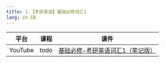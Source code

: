 ```yaml
---
title: 1.【考研英语】基础必修词汇1
lang: zh-CN
---
```



| 平台       | 课程                                                                                                                                 | 课件                                                                                                                                                                                                                                              |
|----------|------------------------------------------------------------------------------------------------------------------------------------|-------------------------------------------------------------------------------------------------------------------------------------------------------------------------------------------------------------------------------------------------|
| YouTube  | todo                                                                                                                               | [基础必修-考研英语词汇1（笔记版）](../../public/english/%E8%8B%B1%E8%AF%AD%E4%BA%8C-%E5%9F%BA%E7%A1%80%E8%AF%BE/pdf/%E5%9F%BA%E7%A1%80%E5%BF%85%E4%BF%AE-%E8%80%83%E7%A0%94%E8%8B%B1%E8%AF%AD%E8%AF%8D%E6%B1%871%EF%BC%88%E7%AC%94%E8%AE%B0%E7%89%88%EF%BC%89.pdf) |




